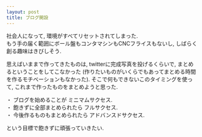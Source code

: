```yaml
---
layout: post
title: ブログ開設
---
```


社会人になって, 環境がすべてリセットされてしまった.  
もう手の届く範囲にボール盤もコンタマシンもCNCフライスもないし, しばらく創る趣味はきびしそう.  

思えばいままで作ってきたものは, twitterに完成写真を投げるくらいで, まとめるということをしてこなかった (作りたいものがいくらでもあってまとめる時間を作るモチベーションもなかった).
そこで何もできないこのタイミングを使って, これまで作ったものをまとめようと思った.

・ ブログを始めることが ミニマムサクセス.  
・ 飽きずに全部まとめられたら フルサクセス.  
・ 今後作るものもまとめられたら アドバンスドサクセス.  

という目標で飽きずに頑張っていきたい.  
